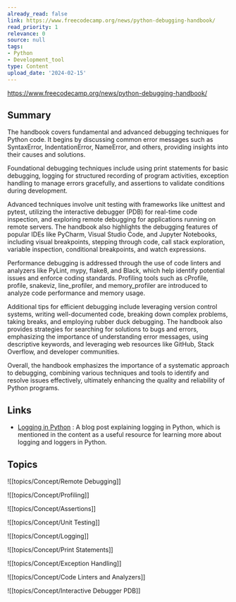 ```yaml
---
already_read: false
link: https://www.freecodecamp.org/news/python-debugging-handbook/
read_priority: 1
relevance: 0
source: null
tags:
- Python
- Development_tool
type: Content
upload_date: '2024-02-15'
---
```


https://www.freecodecamp.org/news/python-debugging-handbook/
## Summary

The handbook covers fundamental and advanced debugging techniques for Python code. It begins by discussing common error messages such as SyntaxError, IndentationError, NameError, and others, providing insights into their causes and solutions.

Foundational debugging techniques include using print statements for basic debugging, logging for structured recording of program activities, exception handling to manage errors gracefully, and assertions to validate conditions during development.

Advanced techniques involve unit testing with frameworks like unittest and pytest, utilizing the interactive debugger (PDB) for real-time code inspection, and exploring remote debugging for applications running on remote servers. The handbook also highlights the debugging features of popular IDEs like PyCharm, Visual Studio Code, and Jupyter Notebooks, including visual breakpoints, stepping through code, call stack exploration, variable inspection, conditional breakpoints, and watch expressions.

Performance debugging is addressed through the use of code linters and analyzers like PyLint, mypy, flake8, and Black, which help identify potential issues and enforce coding standards. Profiling tools such as cProfile, profile, snakeviz, line_profiler, and memory_profiler are introduced to analyze code performance and memory usage.

Additional tips for efficient debugging include leveraging version control systems, writing well-documented code, breaking down complex problems, taking breaks, and employing rubber duck debugging. The handbook also provides strategies for searching for solutions to bugs and errors, emphasizing the importance of understanding error messages, using descriptive keywords, and leveraging web resources like GitHub, Stack Overflow, and developer communities.

Overall, the handbook emphasizes the importance of a systematic approach to debugging, combining various techniques and tools to identify and resolve issues effectively, ultimately enhancing the quality and reliability of Python programs.
## Links

- [Logging in Python](https://www.samyakinfo.tech/blog/logging-in-python) : A blog post explaining logging in Python, which is mentioned in the content as a useful resource for learning more about logging and loggers in Python.

## Topics

![[topics/Concept/Remote Debugging]]

![[topics/Concept/Profiling]]

![[topics/Concept/Assertions]]

![[topics/Concept/Unit Testing]]

![[topics/Concept/Logging]]

![[topics/Concept/Print Statements]]

![[topics/Concept/Exception Handling]]

![[topics/Concept/Code Linters and Analyzers]]

![[topics/Concept/Interactive Debugger PDB]]